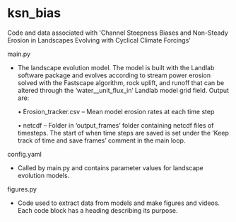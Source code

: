 # ksn_bias
Code and data associated with 'Channel Steepness Biases and Non-Steady Erosion in Landscapes Evolving with Cyclical Climate Forcings'

main.py
- The landscape evolution model. The model is built with the Landlab software package and evolves according to stream power erosion solved with the Fastscape algorithm, rock uplift, and runoff that can be altered through the ‘water__unit_flux_in’ Landlab model grid field. Output are:

  •	Erosion_tracker.csv – Mean model erosion rates at each time step

  •	netcdf – Folder in ‘output_frames’ folder containing netcdf files of timesteps. The start of when time steps are saved is set under the ‘Keep track of time and save frames’ comment in the main loop.

config.yaml
- Called by main.py and contains parameter values for landscape evolution models.  

figures.py
- Code used to extract data from models and make figures and videos. Each code block has a heading describing its purpose.
